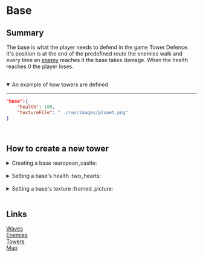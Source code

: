 # Base

## Summary
The base is what the player needs to defend in the game Tower Defence. It's position is at the end of the predefined route the enemies walk and every time an [enemy](/DaanZVW/TowerDefense/blob/master/res/configfiles/Enemies.md) reaches it the base takes damage. When the health reaches 0 the player loses.

<br>
<details open>
<summary> An example of how towers are defined</summary>

---

```json
"base":{
    "health": 100,
    "textureFile": "../res/images/planet.png"
}
```

</details>



<br>

## How to create a new tower

<details>
<summary> Creating a base  :european_castle: </summary>
Create a property called "base" and follow the other steps to configure it's properties.
<br>

* The name has to be "base"
* It contains it's own health and path to it's texture
* When "base" is not defined it will crash the game.

```json
"base":{...}
```

</details>
<br>

<details>
<summary> Setting a base's health :two_hearts: </summary>
Add a property "health" to your base and give it a value of your desired health.
<br>

* The default value is 0
* The type is a float

```json
"base":{
    "health":100,
    ...
}
```

</details>
<br>

<details>
<summary> Setting a base's texture  :framed_picture:  </summary>
Add a property "textureFile" to your base and give it a value of the path to your desired texture.
<br>

* When the program cannot find the texture, the texture will be a white square.
* The type is a string
* When "textureFile" is not defined it will crash the game.

```json
"base":{
    "health":100,
    "textureFile": "../res/images/planet.png"
}
```

</details>
<br>

## Links
[Waves](/DaanZVW/TowerDefense/blob/master/res/configfiles/Waves.md)
<br>
[Enemies](/DaanZVW/TowerDefense/blob/master/res/configfiles/Enemies.md)
<br>
[Towers](/DaanZVW/TowerDefense/blob/master/res/configfiles/Towers.md)
<br>
[Map](/DaanZVW/TowerDefense/blob/master/res/configfiles/Map.md)


